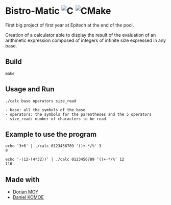 # Bistro-Matic ![C](https://img.shields.io/badge/c-%2300599C.svg?style=for-the-badge&logo=c&logoColor=white) ![CMake](https://img.shields.io/badge/CMake-%23008FBA.svg?style=for-the-badge&logo=cmake&logoColor=white)

First big project of first year at Epitech at the end of the pool.

Creation of a calculator able to display the result of the evaluation of an arithmetic expression composed of integers of infinite size expressed in any base.

## Build
```
make
```
## Usage and Run
```
./calc base operators size_read

- base: all the symbols of the base
- operators: the symbols for the parentheses and the 5 operators
- size_read: number of characters to be read
```

## Example to use the program
```
echo '3+6' | ./calc 0123456789 '()+-*/%' 3
9
```
```
echo ‘-(12-(4*32))’ | ./calc 0123456789 ‘()+-*/%’ 12
116
```
## Made with
- [Dorian MOY](https://github.com/Croos3r)
- [Daniel KOMOE](https://github.com/dankyle6700)

